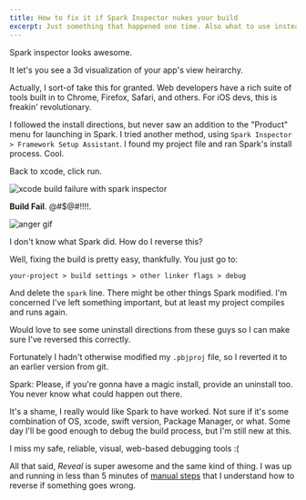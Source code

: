 ```yaml
---
title: How to fix it if Spark Inspector nukes your build
excerpt: Just something that happened one time. Also what to use instead.
---
```


Spark inspector looks awesome.

It let's you see a 3d visualization of your app's view heirarchy.

Actually, I sort-of take this for granted. Web developers have a rich suite of tools built in to Chrome, Firefox, Safari, and others. For iOS devs, this is freakin' revolutionary.

I followed the install directions, but never saw an addition to the "Product" menu for launching in Spark. I tried another method, using `Spark Inspector > Framework Setup Assistant`. I found my project file and ran Spark's install process. Cool.

Back to xcode, click run. 

![xcode build failure with spark inspector](https://raw.githubusercontent.com/SimplGy/simplgy.github.io/master/img/xcode-spark-fail.png)

**Build Fail**. @#$@#!!!!.

![anger gif](http://i.giphy.com/swoGNQawNCM7K.gif)

I don't know what Spark did. How do I reverse this?

Well, fixing the build is pretty easy, thankfully. You just go to:

    your-project > build settings > other linker flags > debug
    
And delete the `spark` line. There might be other things Spark modified. I'm concerned I've left something important, but at least my project compiles and runs again.

Would love to see some uninstall directions from these guys so I can make sure I've reversed this correctly.

Fortunately I hadn't otherwise modified my `.pbjproj` file, so I reverted it to an earlier version from git.

Spark: Please, if you're gonna have a magic install, provide an uninstall too. You never know what could happen out there.

It's a shame, I really would like Spark to have worked. Not sure if it's some combination of OS, xcode, swift version, Package Manager, or what. Some day I'll be good enough to debug the build process, but I'm still new at this.

I miss my safe, reliable, visual, web-based debugging tools :(

All that said, *Reveal* is super awesome and the same kind of thing. I was up and running in less than 5 minutes of [manual steps](http://support.revealapp.com/kb/getting-started/integrating-reveal-add-reveal-to-your-xcode-project) that I understand how to reverse if something goes wrong.